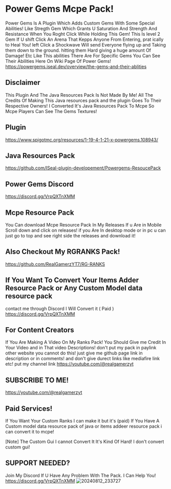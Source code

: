 # Power Gems Mcpe Pack!
Power Gems Is A Plugin Which Adds Custom Gems With Some Special Abilities!
Like Stregth Gem Which Grants U Saturation And Strength And Resistance When You
Roght Click While Holding This Gem! This Is level 2 Gem If U shift Click An Arena That Kepps Anyone From Entering, prat ically to Heal You! left Click a Shockwave Will send Everyone flying up and Taking them down to the ground. hitting them Hard giving a huge amount Of Damage! Etc Like This abilities There Are For Specific Gems You Can See Their Abilities Here On Wiki Page Of Power Gems!
https://powergems.iseal.dev/overview/the-gems-and-their-ablities

## Disclaimer
This Plugin And The Java Resources Pack Is Not Made By Me!
All The Credits Of Making This Java resources pack and the plugin Goes To Their Respective Owners!
I Converted It's Java Resources Pack To Mcpe So Mcpe Players Can See The Gems Textures!

## Plugin 
https://www.spigotmc.org/resources/1-19-4-1-21-x-powergems.108943/

## Java Resources Pack
https://github.com/ISeal-plugin-developement/Powergems-ResoucePack

## Power Gems Discord
https://discord.gg/VrpQXTnXMM

## Mcpe Resource Pack 
You Can download Mcpe Resource Pack In My Releases If u Are in Mobile Scroll down
and click on releases!
if you Are In desktop mode or in pc u can just go to top and see right side the releases and download it!

## Also Checkout My RGRANKS Pack!
https://github.com/RealGamerzYT7/RG-RANKS
## If You Want To Convert Your Items Adder Resource Pack or Any Custom Model data resource pack
contact me through Discord I Will Convert it ( Paid )
https://discord.gg/VrpQXTnXMM

## For Content Creators
If You Are Making A Video On My Ranks Pack!
You Should Give me Credit In Your Video and in That video Descriptions!
don't put my pack in paylink other website you cannot do this!
just give me github page link in description or in comments!
and don't give durect links like mediafire link etc!
put my channel link
https://youtube.com/@realgamerzyt

## SUBSCRIBE TO ME!
https://youtube.com/@realgamerzyt

## Paid Services!
If You Want Your Custom Ranks I can make it but it's (paid)
If You Have A Custom model data resource pack of java or items addeer resource pack i can convert it to mcpe!

[Note] The Custom Gui I cannot Convert It It's Kind Of Hard! I don't convert custom gui!


## SUPPORT NEEDED?
Join My Discord If U Have Any Problem With The Pack. I Can Help You!
https://discord.gg/VrpQXTnXMM
![20240812_233727](https://github.com/user-attachments/assets/f1b09aa1-b47a-4c6d-b540-f7c3b5eea143)
